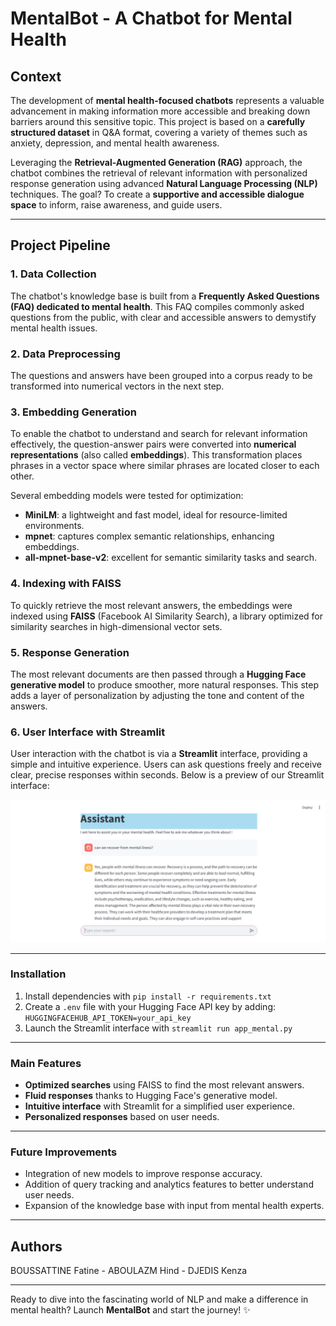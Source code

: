 

# **MentalBot - A Chatbot for Mental Health**

## **Context**

The development of **mental health-focused chatbots** represents a valuable advancement in making information more accessible and breaking down barriers around this sensitive topic. This project is based on a **carefully structured dataset** in Q&A format, covering a variety of themes such as anxiety, depression, and mental health awareness.

Leveraging the **Retrieval-Augmented Generation (RAG)** approach, the chatbot combines the retrieval of relevant information with personalized response generation using advanced **Natural Language Processing (NLP)** techniques. The goal? To create a **supportive and accessible dialogue space** to inform, raise awareness, and guide users.

---

## **Project Pipeline**

### **1. Data Collection**

The chatbot's knowledge base is built from a **Frequently Asked Questions (FAQ) dedicated to mental health**. This FAQ compiles commonly asked questions from the public, with clear and accessible answers to demystify mental health issues.

### **2. Data Preprocessing**

The questions and answers have been grouped into a corpus ready to be transformed into numerical vectors in the next step.

### **3. Embedding Generation**

To enable the chatbot to understand and search for relevant information effectively, the question-answer pairs were converted into **numerical representations** (also called **embeddings**). This transformation places phrases in a vector space where similar phrases are located closer to each other.

Several embedding models were tested for optimization:

* **MiniLM**: a lightweight and fast model, ideal for resource-limited environments.
* **mpnet**: captures complex semantic relationships, enhancing embeddings.
* **all-mpnet-base-v2**: excellent for semantic similarity tasks and search.

### **4. Indexing with FAISS**

To quickly retrieve the most relevant answers, the embeddings were indexed using **FAISS** (Facebook AI Similarity Search), a library optimized for similarity searches in high-dimensional vector sets.

### **5. Response Generation**

The most relevant documents are then passed through a **Hugging Face generative model** to produce smoother, more natural responses. This step adds a layer of personalization by adjusting the tone and content of the answers.

### **6. User Interface with Streamlit**

User interaction with the chatbot is via a **Streamlit** interface, providing a simple and intuitive experience. Users can ask questions freely and receive clear, precise responses within seconds. Below is a preview of our Streamlit interface:

![Chatbot Interface](image.jpg)

---

### **Installation**

1. Install dependencies with `pip install -r requirements.txt`
2. Create a `.env` file with your Hugging Face API key by adding: `HUGGINGFACEHUB_API_TOKEN=your_api_key`
3. Launch the Streamlit interface with `streamlit run app_mental.py`

---

### **Main Features**

* **Optimized searches** using FAISS to find the most relevant answers.
* **Fluid responses** thanks to Hugging Face's generative model.
* **Intuitive interface** with Streamlit for a simplified user experience.
* **Personalized responses** based on user needs.

---

### **Future Improvements**

* Integration of new models to improve response accuracy.
* Addition of query tracking and analytics features to better understand user needs.
* Expansion of the knowledge base with input from mental health experts.

---

## **Authors**

BOUSSATTINE Fatine - ABOULAZM Hind - DJEDIS Kenza

---

Ready to dive into the fascinating world of NLP and make a difference in mental health? Launch **MentalBot** and start the journey! ✨

